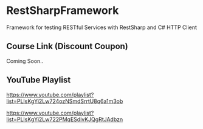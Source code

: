 # RestSharpFramework

Framework for testing RESTful Services with RestSharp and C# HTTP Client

## Course Link (Discount Coupon)

Coming Soon..

## YouTube Playlist

https://www.youtube.com/playlist?list=PLlsKgYi2Lw724ozNSmdSrrtU8q6a1m3ob

https://www.youtube.com/playlist?list=PLlsKgYi2Lw722PMqESdivKJQgRtJAdbzn
